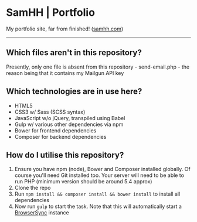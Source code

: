 # SamHH | Portfolio
My portfolio site, far from finished! ([samhh.com](http://samhh.com))

---

## Which files aren't in this repository?
Presently, only one file is absent from this repository - send-email.php - the reason being that it contains my Mailgun API key

## Which technologies are in use here?
- HTML5
- CSS3 w/ Sass (SCSS syntax)
- JavaScript w/o jQuery, transpiled using Babel
- Gulp w/ various other dependencies via npm
- Bower for frontend dependencies
- Composer for backend dependencies

## How do I utilise this repository?
1. Ensure you have npm (node), Bower and Composer installed globally. Of course you'll need Git installed too. Your server will need to be able to run PHP (minimum version should be around 5.4 approx)
2. Clone the repo
3. Run ``npm install && composer install && bower install`` to install all dependencies
4. Now run ``gulp`` to start the task. Note that this will automatically start a [BrowserSync](http://www.browsersync.io/) instance
